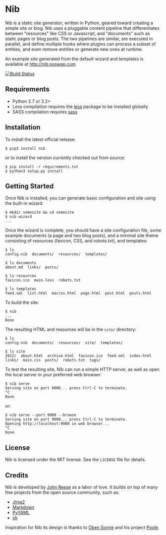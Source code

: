 Nib
===

Nib is a static site generator, written in Python, geared toward creating a
simple site or blog.  Nib uses a pluggable content pipeline that differentiates
between "resources" like CSS or Javascript, and "documents" such as static pages
or blog posts. The two pipelines are similar, are executed in parallel, and
define multiple hooks where plugins can process a subset of entities, and even
remove entities or generate new ones at runtime.

An example site generated from the default wizard and templates is available at
http://nib.noswap.com

[![Build Status](https://travis-ci.org/jreese/nib.png?branch=master)](https://travis-ci.org/jreese/nib)


Requirements
------------

- Python 2.7 or 3.2+
- Less compilation requires the [less](http://lesscss.org/) package to be installed globally
- SASS compilation requires [sass](http://sass-lang.com/install)


Installation
------------

To install the latest official release:

    $ pip3 install nib

or to install the version currently checked out from source:

    $ pip install -r requirements.txt
    $ python3 setup.py install


Getting Started
---------------

Once Nib is installed, you can generate basic configuration and site using the
built-in wizard:

    $ mkdir somesite && cd somesite
    $ nib wizard
    ...

Once the wizard is complete, you should have a site configuration file, some
example documents (a page and two blog posts), and a minimal site theme
consisting of resources (favicon, CSS, and robots.txt), and templates:

    $ ls
    config.nib  documents/  resources/  templates/

    $ ls documents
    about.md  links/  posts/

    $ ls resources
    favicon.ico  main.less  robots.txt

    $ ls templates
    feed.xml  list.html  macros.html  page.html  post.html  posts.html

To build the site:

    $ nib
    ...
    Done

The resulting HTML and resources will be in the `site/` directory:

    $ ls
    config.nib  documents/  resources/  site/  templates/

    $ ls site
    2012/  about.html  archive.html  favicon.ico  feed.xml  index.html  links/  main.css  posts/  robots.txt  tags/

To test the resulting site, Nib can run a simple HTTP server, as well as open
the local server in your preferred web browser:

    $ nib serve
    Serving site on port 8000... press Ctrl-C to terminate.
    ^C
    Done

or:

    $ nib serve --port 9000 --browse
    Serving site on port 9000... press Ctrl-C to terminate.
    Opening http://localhost:9000 in web browser...
    ^C
    Done


License
-------

Nib is licensed under the MIT license.  See the `LICENSE` file for details.


Credits
-------

Nib is developed by [John Reese](http://noswap.com) as a labor of love.
It builds on top of many fine projects from the open source community, such as:

- [Jinja2](http://jinja.pocoo.org)
- [Markdown](http://pypi.python.org/pypi/Markdown/)
- [PyYAML](http://pyyaml.org)
- [sh](https://github.com/amoffat/sh)

Inspiration for Nib its design is thanks to
[Oben Sonne](http://obensonne.bitbucket.org/) and his project
[Poole](http://bitbucket.org/obensonne/poole).
